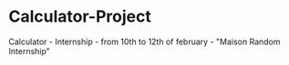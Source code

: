 # Calculator-Project
Calculator - Internship - from 10th to 12th of february - "Maison Random Internship"
